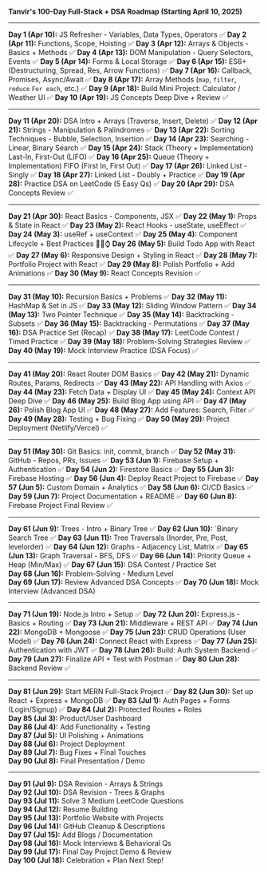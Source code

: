 **Tanvir's 100-Day Full-Stack + DSA Roadmap (Starting April 10, 2025)**

---

**Day 1 (Apr 10):** JS Refresher - Variables, Data Types, Operators  ✅
**Day 2 (Apr 11):** Functions, Scope, Hoisting ✅
**Day 3 (Apr 12):** Arrays & Objects - Basics + Methods  ✅
**Day 4 (Apr 13):** DOM Manipulation - Query Selectors, Events  ✅
**Day 5 (Apr 14):** Forms & Local Storage  ✅
**Day 6 (Apr 15):** ES6+ (Destructuring, Spread, Res, Arrow Functions)  ✅
**Day 7 (Apr 16):** Callback, Promises, Async/Await ✅
**Day 8 (Apr 17):** Array Methods (`map`, `filter`, `reduce` `For each`, etc.) ✅ 
**Day 9 (Apr 18):** Build Mini Project: Calculator / Weather UI  ✅
**Day 10 (Apr 19):** JS Concepts Deep Dive + Review ✅

---

**Day 11 (Apr 20):** DSA Intro + Arrays (Traverse, Insert, Delete)  ✅
**Day 12 (Apr 21):** Strings - Manipulation & Palindromes  ✅
**Day 13 (Apr 22):** Sorting Techniques - Bubble, Selection, Insertion ✅
**Day 14 (Apr 23):** Searching - Linear, Binary Search  ✅
**Day 15 (Apr 24):** Stack (Theory + Implementation) Last-In, First-Out (LIFO) ✅
**Day 16 (Apr 25):** Queue (Theory + Implementation)  FIFO (First In, First Out) ✅
**Day 17 (Apr 26):** Linked List - Singly ✅
**Day 18 (Apr 27):** Linked List - Doubly + Practice  ✅
**Day 19 (Apr 28):** Practice DSA on LeetCode (5 Easy Qs)  ✅
**Day 20 (Apr 29):** DSA Concepts Review  ✅

---

**Day 21 (Apr 30):** React Basics - Components, JSX  ✅
**Day 22 (May 1):** Props & State in React  ✅
**Day 23 (May 2):** React Hooks - useState, useEffect ✅ 
**Day 24 (May 3):** useRef + useContext  ✅
**Day 25 (May 4):** Component Lifecycle + Best Practices  👀⏰⌚
**Day 26 (May 5):** Build Todo App with React  ✅
**Day 27 (May 6):** Responsive Design + Styling in React ✅ 
**Day 28 (May 7):** Portfolio Project with React  ✅
**Day 29 (May 8):** Polish Portfolio + Add Animations  ✅
**Day 30 (May 9):** React Concepts Revision ✅

---
 
**Day 31 (May 10):** Recursion Basics + Problems  ✅
**Day 32 (May 11):** HashMap & Set in JS  ✅
**Day 33 (May 12):** Sliding Window Pattern  ✅
**Day 34 (May 13):** Two Pointer Technique  ✅
**Day 35 (May 14):** Backtracking - Subsets  ✅
**Day 36 (May 15):** Backtracking - Permutations  ✅
**Day 37 (May 16):** DSA Practice Set (Recap)  ✅
**Day 38 (May 17):** LeetCode Contest / Timed Practice  ✅
**Day 39 (May 18):** Problem-Solving Strategies Review ✅
**Day 40 (May 19):** Mock Interview Practice (DSA Focus) ✅

---

**Day 41 (May 20):** React Router DOM Basics  ✅
**Day 42 (May 21):** Dynamic Routes, Params, Redirects  ✅
**Day 43 (May 22):** API Handling with Axios  ✅
**Day 44 (May 23):** Fetch Data + Display UI  ✅
**Day 45 (May 24):** Context API Deep Dive  ✅
**Day 46 (May 25):** Build Blog App using API  ✅
**Day 47 (May 26):** Polish Blog App UI  ✅
**Day 48 (May 27):** Add Features: Search, Filter  ✅
**Day 49 (May 28):** Testing + Bug Fixing  ✅
**Day 50 (May 29):** Project Deployment (Netlify/Vercel) ✅

---

**Day 51 (May 30):** Git Basics: init, commit, branch  ✅
**Day 52 (May 31):** GitHub - Repos, PRs, Issues  ✅
**Day 53 (Jun 1):** Firebase Setup + Authentication  ✅
**Day 54 (Jun 2):** Firestore Basics  ✅
**Day 55 (Jun 3):** Firebase Hosting  ✅
**Day 56 (Jun 4):** Deploy React Project to Firebase  ✅
**Day 57 (Jun 5):** Custom Domain + Analytics  ✅
**Day 58 (Jun 6):** CI/CD Basics  ✅
**Day 59 (Jun 7):** Project Documentation + README  ✅
**Day 60 (Jun 8):** Firebase Project Final Review   ✅

---

**Day 61 (Jun 9):** Trees - Intro + Binary Tree  ✅
**Day 62 (Jun 10):** `Binary Search Tree  ✅
**Day 63 (Jun 11):** Tree Traversals (Inorder, Pre, Post, levelorder)  ✅
**Day 64 (Jun 12):** Graphs - Adjacency List, Matrix  ✅
**Day 65 (Jun 13):** Graph Traversal - BFS, DFS  ✅
**Day 66 (Jun 14):** Priority Queue + Heap (Min/Max) ✅ 
**Day 67 (Jun 15):** DSA Contest / Practice Set  
**Day 68 (Jun 16):** Problem-Solving - Medium Level  
**Day 69 (Jun 17):** Review Advanced DSA Concepts  ✅
**Day 70 (Jun 18):** Mock Interview (Advanced DSA)

---

**Day 71 (Jun 19):** Node.js Intro + Setup  ✅
**Day 72 (Jun 20):** Express.js - Basics + Routing ✅ 
**Day 73 (Jun 21):** Middleware + REST API  ✅
**Day 74 (Jun 22):** MongoDB + Mongoose  ✅
**Day 75 (Jun 23):** CRUD Operations (User Model)  ✅
**Day 76 (Jun 24):** Connect React with Express  ✅
**Day 77 (Jun 25):** Authentication with JWT  ✅
**Day 78 (Jun 26):** Build: Auth System Backend  ✅
**Day 79 (Jun 27):** Finalize API + Test with Postman  ✅
**Day 80 (Jun 28):** Backend Review ✅

---

**Day 81 (Jun 29):** Start MERN Full-Stack Project  ✅
**Day 82 (Jun 30):** Set up React + Express + MongoDB  ✅
**Day 83 (Jul 1):** Auth Pages + Forms (Login/Signup)  ✅
**Day 84 (Jul 2):** Protected Routes + Roles  
**Day 85 (Jul 3):** Product/User Dashboard  
**Day 86 (Jul 4):** Add Functionality + Testing  
**Day 87 (Jul 5):** UI Polishing + Animations  
**Day 88 (Jul 6):** Project Deployment  
**Day 89 (Jul 7):** Bug Fixes + Final Touches  
**Day 90 (Jul 8):** Final Presentation / Demo

---

**Day 91 (Jul 9):** DSA Revision - Arrays & Strings  
**Day 92 (Jul 10):** DSA Revision - Trees & Graphs  
**Day 93 (Jul 11):** Solve 3 Medium LeetCode Questions  
**Day 94 (Jul 12):** Resume Building  
**Day 95 (Jul 13):** Portfolio Website with Projects  
**Day 96 (Jul 14):** GitHub Cleanup & Descriptions  
**Day 97 (Jul 15):** Add Blogs / Documentation  
**Day 98 (Jul 16):** Mock Interviews & Behavioral Qs  
**Day 99 (Jul 17):** Final Day Project Demo & Review  
**Day 100 (Jul 18):** Celebration + Plan Next Step!
